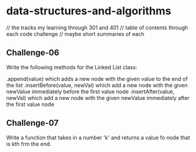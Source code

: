 # data-structures-and-algorithms

// the tracks my learning through 301 and 401
// table of contents through each code challenge
// maybe short summaries of each

## Challenge-06

Write the following methods for the Linked List class:

.append(value) which adds a new node with the given value to the end of the list
.insertBefore(value, newVal) which add a new node with the given newValue immediately before the first value node
.insertAfter(value, newVal) which add a new node with the given newValue immediately after the first value node

## Challenge-07

Write a function that takes in a number 'k' and returns a value fo node that is kth frm the end.